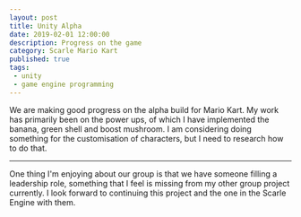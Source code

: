 ```yaml
---
layout: post
title: Unity Alpha
date: 2019-02-01 12:00:00
description: Progress on the game
category: Scarle Mario Kart
published: true
tags:
 - unity
 - game engine programming
---
```

We are making good progress on the alpha build for Mario Kart. My work has primarily been on the power ups, of which I have implemented the banana, green shell and boost mushroom. I am considering doing something for the customisation of characters, but I need to research how to do that.

----
One thing I'm enjoying about our group is that we have someone filling a leadership role, something that I feel is missing from my other group project currently. I look forward to continuing this project and the one in the Scarle Engine with them.